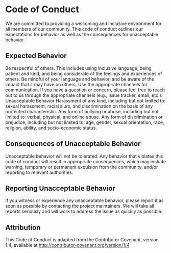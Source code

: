 # Code of Conduct
We are committed to providing a welcoming and inclusive environment for all members of our community. This code of conduct outlines our expectations for behavior as well as the consequences for unacceptable behavior.

## Expected Behavior
Be respectful of others. This includes using inclusive language, being patient and kind, and being considerate of the feelings and experiences of others.
Be mindful of your language and behavior, and be aware of the impact that it may have on others.
Use the appropriate channels for communication. If you have a question or concern, please feel free to reach out to us through the appropriate channels (e.g., issue tracker, email, etc.).
Unacceptable Behavior
Harassment of any kind, including but not limited to: sexual harassment, racial slurs, and discrimination on the basis of any protected characteristic.
Any form of bullying or abuse, including but not limited to: verbal, physical, and online abuse.
Any form of discrimination or prejudice, including but not limited to: age, gender, sexual orientation, race, religion, ability, and socio-economic status.

## Consequences of Unacceptable Behavior
Unacceptable behavior will not be tolerated. Any behavior that violates this code of conduct will result in appropriate consequences, which may include warning, temporary or permanent expulsion from the community, and/or reporting to relevant authorities.

## Reporting Unacceptable Behavior
If you witness or experience any unacceptable behavior, please report it as soon as possible by contacting the project maintainers. We will take all reports seriously and will work to address the issue as quickly as possible.

## Attribution
This Code of Conduct is adapted from the Contributor Covenant, version 1.4, available at http://contributor-covenant.org/version/1/4
